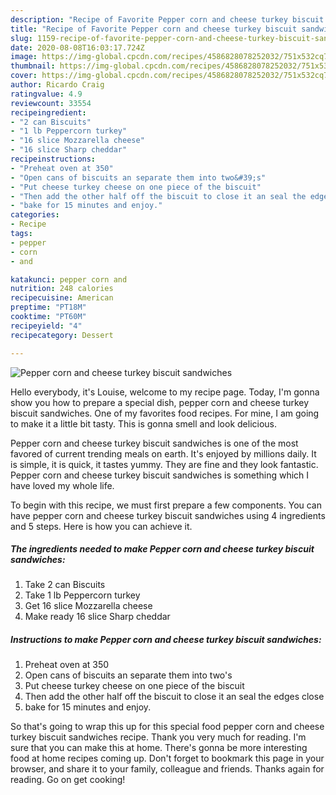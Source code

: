```yaml
---
description: "Recipe of Favorite Pepper corn and cheese turkey biscuit sandwiches"
title: "Recipe of Favorite Pepper corn and cheese turkey biscuit sandwiches"
slug: 1159-recipe-of-favorite-pepper-corn-and-cheese-turkey-biscuit-sandwiches
date: 2020-08-08T16:03:17.724Z
image: https://img-global.cpcdn.com/recipes/4586828078252032/751x532cq70/pepper-corn-and-cheese-turkey-biscuit-sandwiches-recipe-main-photo.jpg
thumbnail: https://img-global.cpcdn.com/recipes/4586828078252032/751x532cq70/pepper-corn-and-cheese-turkey-biscuit-sandwiches-recipe-main-photo.jpg
cover: https://img-global.cpcdn.com/recipes/4586828078252032/751x532cq70/pepper-corn-and-cheese-turkey-biscuit-sandwiches-recipe-main-photo.jpg
author: Ricardo Craig
ratingvalue: 4.9
reviewcount: 33554
recipeingredient:
- "2 can Biscuits"
- "1 lb Peppercorn turkey"
- "16 slice Mozzarella cheese"
- "16 slice Sharp cheddar"
recipeinstructions:
- "Preheat oven at 350"
- "Open cans of biscuits an separate them into two&#39;s"
- "Put cheese turkey cheese on one piece of the biscuit"
- "Then add the other half off the biscuit to close it an seal the edges close"
- "bake for 15 minutes and enjoy."
categories:
- Recipe
tags:
- pepper
- corn
- and

katakunci: pepper corn and 
nutrition: 248 calories
recipecuisine: American
preptime: "PT18M"
cooktime: "PT60M"
recipeyield: "4"
recipecategory: Dessert

---
```



![Pepper corn and cheese turkey biscuit sandwiches](https://img-global.cpcdn.com/recipes/4586828078252032/751x532cq70/pepper-corn-and-cheese-turkey-biscuit-sandwiches-recipe-main-photo.jpg)

Hello everybody, it's Louise, welcome to my recipe page. Today, I'm gonna show you how to prepare a special dish, pepper corn and cheese turkey biscuit sandwiches. One of my favorites food recipes. For mine, I am going to make it a little bit tasty. This is gonna smell and look delicious.



Pepper corn and cheese turkey biscuit sandwiches is one of the most favored of current trending meals on earth. It's enjoyed by millions daily. It is simple, it is quick, it tastes yummy. They are fine and they look fantastic. Pepper corn and cheese turkey biscuit sandwiches is something which I have loved my whole life.


To begin with this recipe, we must first prepare a few components. You can have pepper corn and cheese turkey biscuit sandwiches using 4 ingredients and 5 steps. Here is how you can achieve it.

<!--inarticleads1-->

##### The ingredients needed to make Pepper corn and cheese turkey biscuit sandwiches:

1. Take 2 can Biscuits
1. Take 1 lb Peppercorn turkey
1. Get 16 slice Mozzarella cheese
1. Make ready 16 slice Sharp cheddar




<!--inarticleads2-->

##### Instructions to make Pepper corn and cheese turkey biscuit sandwiches:

1. Preheat oven at 350
1. Open cans of biscuits an separate them into two&#39;s
1. Put cheese turkey cheese on one piece of the biscuit
1. Then add the other half off the biscuit to close it an seal the edges close
1. bake for 15 minutes and enjoy.




So that's going to wrap this up for this special food pepper corn and cheese turkey biscuit sandwiches recipe. Thank you very much for reading. I'm sure that you can make this at home. There's gonna be more interesting food at home recipes coming up. Don't forget to bookmark this page in your browser, and share it to your family, colleague and friends. Thanks again for reading. Go on get cooking!
